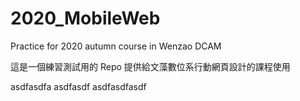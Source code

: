 # 2020_MobileWeb

Practice for 2020 autumn course in Wenzao DCAM

這是一個練習測試用的 Repo 提供給文藻數位系行動網頁設計的課程使用

asdfasdfa
asdfasdf
asdfasdfasdf